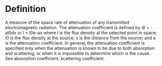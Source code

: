 # Definition

A measure of the space rate of attenuation of any transmitted
electromagnetic radiation. The attenuation coefficient is defined by dI
= -aI0dx or I = I0e-ax where I is the flux density at the selected point
in space; I0 is the flux density at the source; x is the distance from
the source; and a is the attenuation coefficient. In general, the
attenuation coefficient is specified only when the attenuation is known
to be due to both absorption and scattering, or when it is impossible to
determine which is the cause. See absorption coefficient, scattering
coefficient.
